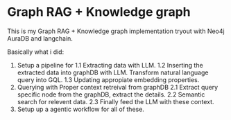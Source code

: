 # Graph RAG + Knowledge graph 
This is my Graph RAG + Knowledge graph implementation tryout with Neo4j AuraDB and langchain.

Basically what i did:
1. Setup a pipeline for 
  1.1 Extracting data with LLM.
  1.2 Inserting the extracted data into graphDB with LLM. Transform natural language query into GQL.
  1.3 Updating appropiate embedding properties.
2. Querying with Proper context retreival from graphDB
   2.1 Extract query specific node from the graphDB, extract the details.
   2.2 Semantic search for relevent data.
   2.3 Finally feed the LLM with these context.
3. Setup up a agentic workflow for all of these.
